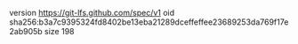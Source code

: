 version https://git-lfs.github.com/spec/v1
oid sha256:b3a7c9395324fd8402be13eba21289dceffeffee23689253da769f17e2ab905b
size 198
